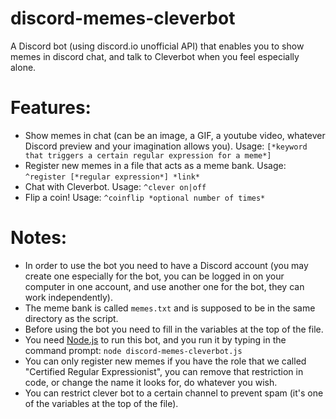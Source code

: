 # discord-memes-cleverbot
A Discord bot (using discord.io unofficial API)  that enables you to show memes in discord chat, and talk to Cleverbot when you feel especially alone.

# Features:
 - Show memes in chat (can be an image, a GIF, a youtube video, whatever Discord preview and your imagination allows you). Usage: `[*keyword that triggers a certain regular expression for a meme*]`
 - Register new memes in a file that acts as a meme bank. Usage: `^register [*regular expression*] *link*`
 - Chat with Cleverbot. Usage: `^clever on|off`
 - Flip a coin! Usage: `^coinflip *optional number of times*`

# Notes:
 - In order to use the bot you need to have a Discord account (you may create one especially for the bot, you can be logged in on your computer in one account, and use another one for the bot, they can work independently).
 - The meme bank is called `memes.txt` and is supposed to be in the same directory as the script.
 - Before using the bot you need to fill in the variables at the top of the file.
 - You need [Node.js](https://nodejs.org) to run this bot, and you run it by typing in the command prompt: `node discord-memes-cleverbot.js`
 - You can only register new memes if you have the role that we called "Certified Regular Expressionist", you can remove that restriction in code, or change the name it looks for, do whatever you wish.
 - You can restrict clever bot to a certain channel to prevent spam (it's one of the variables at the top of the file).

